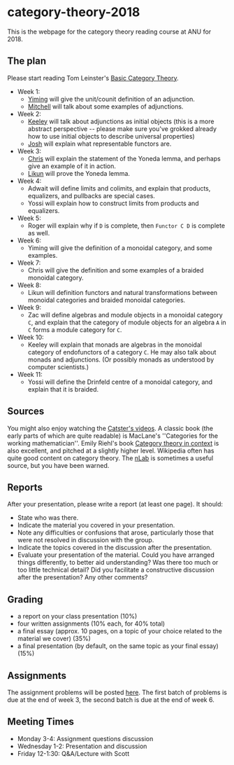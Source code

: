 # category-theory-2018

This is the webpage for the category theory reading course at ANU for 2018. 

The plan
---
Please start reading Tom Leinster's [Basic Category Theory](https://arxiv.org/pdf/1612.09375.pdf).

* Week 1:
    * [Yiming](Week1-Yiming.pdf) will give the unit/counit definition of an adjunction.
    * [Mitchell](Week1-Mitchell.pdf) will talk about some examples of adjunctions.
* Week 2:
    * [Keeley](Week2-Keeley.pdf) will talk about adjunctions as initial objects (this is a more abstract perspective -- please make sure you've grokked already how to use initial objects to describe universal properties)
    * [Josh](Week2-Josh.pdf) will explain what representable functors are.
* Week 3:
    * [Chris](Week3-Chris.pdf) will explain the statement of the Yoneda lemma, and perhaps give an example of it in action.
    * [Likun](Week3-Likun.pdf) will prove the Yoneda lemma.
* Week 4:
    * Adwait will define limits and colimits, and explain that products, equalizers, and pullbacks are special cases.
    * Yossi will explain how to construct limits from products and equalizers.
* Week 5:
    * Roger will explain why if `D` is complete, then `Functor C D` is complete as well.
* Week 6:
    * Yiming will give the definition of a monoidal category, and some examples.
* Week 7:
    * Chris will give the definition and some examples of a braided monoidal category.
* Week 8:
    * Likun will definition functors and natural transformations between monoidal categories and braided monoidal categories.
* Week 9:
    * Zac will define algebras and module objects in a monoidal category `C`, and explain that the category of module objects for an algebra `A` in `C` forms a module category for `C`.
* Week 10:
    * Keeley will explain that monads are algebras in the monoidal category of endofunctors of a category `C`. He may also talk about monads and adjunctions. (Or possibly monads as understood by computer scientists.)
* Week 11:
    * Yossi will define the Drinfeld centre of a monoidal category, and explain that it is braided.

Sources
---
You might also enjoy watching the [Catster's videos](https://www.youtube.com/user/TheCatsters).  A classic book (the early parts of which are quite readable) is MacLane's ''Categories for the working mathematician''. Emily Riehl's book [Category theory in context](http://www.math.jhu.edu/~eriehl/context.pdf) is also excellent, and pitched at a slightly higher level. Wikipedia often has quite good content on category theory. The [nLab](https://ncatlab.org/nlab/show/HomePage) is sometimes a useful source, but you have been warned.


Reports
---
After your presentation, please write a report (at least one page). It should:
* State who was there.
* Indicate the material you covered in your presentation.
* Note any difficulties or confusions that arose, particularly those that were not resolved in discussion with the group.
* Indicate the topics covered in the discussion after the presentation.
* Evaluate your presentation of the material. Could you have arranged things differently, to better aid understanding? Was there too much or too little technical detail? Did you facilitate a constructive discussion after the presentation? Any other comments?

Grading
---
* a report on your class presentation (10%)
* four written assignments (10% each, for 40% total)
* a final essay (approx. 10 pages, on a topic of your choice related to the material we cover) (35%)
* a final presentation (by default, on the same topic as your final essay) (15%)

Assignments
---
The assignment problems will be posted [here](https://github.com/semorrison/category-theory-2018/blob/master/Assignments.pdf). 
The first batch of problems is due at the end of week 3, the second batch is due at the end of week 6. 

Meeting Times
---
* Monday 3-4: Assignment questions discussion
* Wednesday 1-2: Presentation and discussion
* Friday 12-1:30: Q&A/Lecture with Scott
